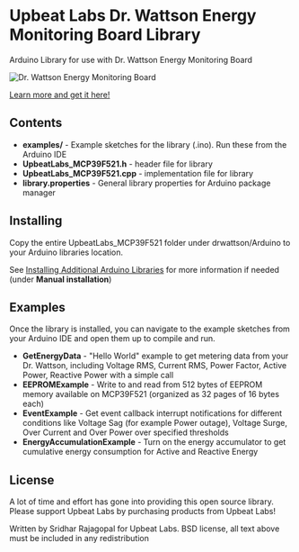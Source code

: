 # Upbeat Labs Dr. Wattson Energy Monitoring Board Library

Arduino Library for use with Dr. Wattson Energy Monitoring Board

![Dr. Wattson Energy Monitoring Board](https://cdn.shopify.com/s/files/1/0082/6248/4004/products/DrWattsonV2_title.jpg?v=1661905914)

[Learn more and get it here!](https://www.protostax.com/products/dr-wattson-energy-monitoring-board-v2/)

## Contents

* **examples/** - Example sketches for the library (.ino). Run these from the Arduino IDE
* **UpbeatLabs_MCP39F521.h**  - header file for library
* **UpbeatLabs_MCP39F521.cpp** - implementation file for library
* **library.properties** - General library properties for Arduino package manager

## Installing

Copy the entire UpbeatLabs_MCP39F521 folder under drwattson/Arduino to your Arduino libraries location.

See [Installing Additional Arduino Libraries](https://www.arduino.cc/en/Guide/Libraries#toc5) for more information if needed (under **Manual installation**)

## Examples

Once the library is installed, you can navigate to the example sketches from your Arduino IDE and open them up to compile and run. 

* **GetEnergyData** - "Hello World" example to get metering data from your Dr. Wattson, including Voltage RMS, Current RMS, Power Factor, Active Power, Reactive Power with a simple call
* **EEPROMExample**	- 	Write to and read from 512 bytes of EEPROM memory available on MCP39F521  (organized as 32 pages of 16 bytes each)	
* **EventExample** - Get event callback interrupt notifications for different conditions like Voltage Sag (for example Power outage), Voltage Surge, Over Current  and Over Power over specified thresholds
* **EnergyAccumulationExample** - Turn on the energy accumulator to get cumulative energy consumption for Active and Reactive Energy

## License

A lot of time and effort has gone into providing this open source library. Please support Upbeat Labs by purchasing products from Upbeat Labs!

Written by Sridhar Rajagopal for Upbeat Labs. BSD license, all text above must be included in any redistribution
